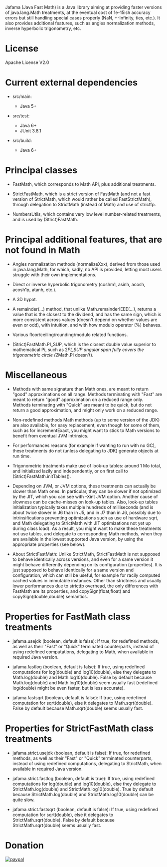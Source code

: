 Jafama (Java Fast Math) is a Java library aiming at providing faster versions
of java.lang.Math treatments, at the eventual cost of 1e-15ish accuracy errors
but still handling special cases properly (NaN, +-Infinity, ties, etc.).
It also provides additional features, such as angles normalization methods,
inverse hyperbolic trigonometry, etc.

# License

Apache License V2.0

# Current external dependencies

- src/main:
  - Java 5+

- src/test:
  - Java 6+
  - JUnit 3.8.1

- src/build:
  - Java 6+

# Principal classes

- FastMath, which corresponds to Math API, plus additional treatments.

- StrictFastMath, which is a strict version of FastMath (and not a fast version
  of StrictMath, which would rather be called FastStrictMath), through
  delegation to StrictMath (instead of Math) and use of strictfp.

- NumbersUtils, which contains very low level number-related treatments,
  and is used by (Strict)FastMath.

# Principal additional features, that are not found in Math

- Angles normalization methods (normalizeXxx), derived from those used in
  java.lang.Math, for which, sadly, no API is provided, letting most users
  struggle with their own implementations.

- Direct or inverse hyperbolic trigonometry (coshm1, asinh, acosh, acosh1p,
  atanh, etc.).

- A 3D hypot.

- A remainder(...) method, that unlike Math.remainderIEEE(...), returns a value
  that is the closest to the dividend, and has the same sign, which is more
  consistent across values (doesn't depend on whether values are even or odd),
  with intuition, and with how modulo operator (%) behaves.

- Various floor/ceiling/rounding/modulo related functions.

- (Strict)FastMath.PI_SUP, which is the closest double value superior to
  mathematical Pi, such as 2*PI_SUP angular span fully covers the trigonometric
  circle (2*Math.PI doesn't).

# Miscellaneous

- Methods with same signature than Math ones, are meant to return
  "good" approximations on all range.
  Methods terminating with "Fast" are meant to return "good" approximation
  on a reduced range only.
  Methods terminating with "Quick" are meant to be quick, but do not
  return a good approximation, and might only work on a reduced range.

- Non-redefined methods Math methods (up to some version of the JDK) are also
  available, for easy replacement, even though for some of them, such as for
  incrementExact, you might want to stick to Math versions to benefit from
  eventual JVM intrinsics.

- For performances reasons (for example if wanting to run with no GC),
  these treatments do not (unless delegating to JDK) generate objects at run time.

- Trigonometric treatments make use of look-up tables: around 1 Mo total,
  and initialized lazily and independently, or on first call to
  (Strict)FastMath.initTables().

- Depending on JVM, or JVM options, these treatments can actually be slower
  than Math ones.
  In particular, they can be slower if not optimized by the JIT, which you
  can see with -Xint JVM option.
  Another cause of slowness can be cache-misses on look-up tables.
  Also, look-up tables initialization typically takes multiple hundreds of
  milliseconds (and is about twice slower in J6 than in J5, and in J7 than in
  J6, possibly due to intrinsifications preventing optimizations such as use
  of hardware sqrt, and Math delegating to StrictMath with JIT optimizations
  not yet up during class load).
  As a result, you might want to make these treatments not use tables,
  and delegate to corresponding Math methods, when they are available in the
  lowest supported Java version, by using the appropriate properties (see below).

- About StrictFastMath:
  Unlike StrictMath, StrictFastMath is not supposed to behave identically
  across versions, and even for a same version it might behave differently
  depending on its configuration (properties).
  It is just supposed to behave identically for a same version and
  configuration, which can still be useful, for example for racily computed
  cached values in immutable instances.
  Other than strictness and usually lower performances due to strictfp
  overhead, the only differences with FastMath are its properties, and
  copySign(float,float) and copySign(double,double) semantics.

# Properties for FastMath class treatments

- jafama.usejdk (boolean, default is false):
  If true, for redefined methods, as well as their "Fast" or "Quick"
  terminated counterparts, instead of using redefined computations,
  delegating to Math, when available in required Java version.

- jafama.fastlog (boolean, default is false):
  If true, using redefined computations for log(double) and
  log10(double), else they delegate to Math.log(double) and
  Math.log10(double).
  False by default because Math.log(double) and Math.log10(double)
  seem usually fast (redefined log(double) might be even faster,
  but is less accurate).

- jafama.fastsqrt (boolean, default is false):
  If true, using redefined computation for sqrt(double),
  else it delegates to Math.sqrt(double).
  False by default because Math.sqrt(double) seems usually fast.

# Properties for StrictFastMath class treatments

- jafama.strict.usejdk (boolean, default is false):
  If true, for redefined methods, as well as their "Fast" or "Quick"
  terminated counterparts, instead of using redefined computations,
  delegating to StrictMath, when available in required Java version.

- jafama.strict.fastlog (boolean, default is true):
  If true, using redefined computations for log(double) and
  log10(double), else they delegate to StrictMath.log(double) and
  StrictMath.log10(double).
  True by default because StrictMath.log(double) and
  StrictMath.log10(double) can be quite slow.

- jafama.strict.fastsqrt (boolean, default is false):
  If true, using redefined computation for sqrt(double),
  else it delegates to StrictMath.sqrt(double).
  False by default because StrictMath.sqrt(double) seems usually fast.

# Donation

[![paypal](https://www.paypalobjects.com/en_US/i/btn/btn_donate_SM.gif)](https://www.paypal.com/cgi-bin/webscr?cmd=_s-xclick&hosted_button_id=P7EYEFUCXBS9J)
